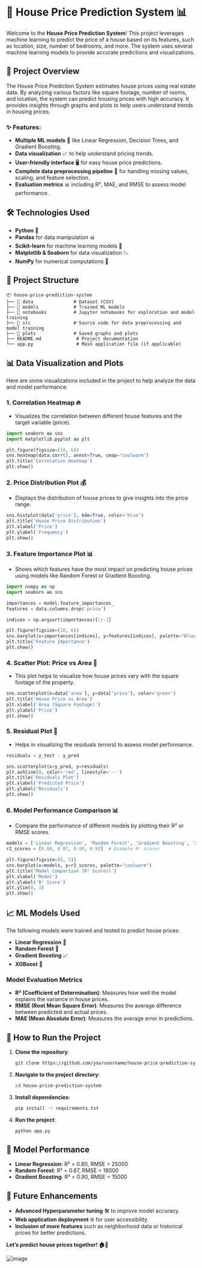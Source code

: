 

# 🏡 House Price Prediction System 📊

Welcome to the **House Price Prediction System**! This project leverages machine learning to predict the price of a house based on its features, such as location, size, number of bedrooms, and more. The system uses several machine learning models to provide accurate predictions and visualizations.

## 🚀 Project Overview

The House Price Prediction System estimates house prices using real estate data. By analyzing various factors like square footage, number of rooms, and location, the system can predict housing prices with high accuracy. It provides insights through graphs and plots to help users understand trends in housing prices.

### ✨ Features:
- **Multiple ML models** 🧠 like Linear Regression, Decision Trees, and Gradient Boosting.
- **Data visualization** 📈 to help understand pricing trends.
- **User-friendly interface** 🖥️ for easy house price predictions.
- **Complete data preprocessing pipeline** 🧹 for handling missing values, scaling, and feature selection.
- **Evaluation metrics** 📊 including R², MAE, and RMSE to assess model performance.

## 🛠️ Technologies Used

- **Python** 🐍
- **Pandas** for data manipulation 📊
- **Scikit-learn** for machine learning models 🤖
- **Matplotlib & Seaborn** for data visualization 📉
- **NumPy** for numerical computations 🧮

## 📂 Project Structure

```
📦 house-price-prediction-system
├── 📁 data               # Dataset (CSV)
├── 📁 models             # Trained ML models
├── 📁 notebooks          # Jupyter notebooks for exploration and model training
├── 📁 src                # Source code for data preprocessing and model training
├── 📁 plots              # Saved graphs and plots
├── README.md             # Project documentation
└── app.py                # Main application file (if applicable)
```

## 📊 Data Visualization and Plots
Here are some visualizations included in the project to help analyze the data and model performance:

### 1. **Correlation Heatmap** 🔥
- Visualizes the correlation between different house features and the target variable (price).

```python
import seaborn as sns
import matplotlib.pyplot as plt

plt.figure(figsize=(10, 6))
sns.heatmap(data.corr(), annot=True, cmap="coolwarm")
plt.title('Correlation Heatmap')
plt.show()
```

### 2. **Price Distribution Plot** 💰
- Displays the distribution of house prices to give insights into the price range.

```python
sns.histplot(data['price'], kde=True, color='blue')
plt.title('House Price Distribution')
plt.xlabel('Price')
plt.ylabel('Frequency')
plt.show()
```

### 3. **Feature Importance Plot** 📊
- Shows which features have the most impact on predicting house prices using models like Random Forest or Gradient Boosting.

```python
import numpy as np
import seaborn as sns

importances = model.feature_importances_
features = data.columns.drop('price')

indices = np.argsort(importances)[::-1]

plt.figure(figsize=(10, 6))
sns.barplot(x=importances[indices], y=features[indices], palette="Blues_d")
plt.title('Feature Importance')
plt.show()
```

### 4. **Scatter Plot: Price vs Area** 📏
- This plot helps to visualize how house prices vary with the square footage of the property.

```python
sns.scatterplot(x=data['area'], y=data['price'], color='green')
plt.title('House Price vs Area')
plt.xlabel('Area (Square Footage)')
plt.ylabel('Price')
plt.show()
```

### 5. **Residual Plot** 🎯
- Helps in visualizing the residuals (errors) to assess model performance.

```python
residuals = y_test - y_pred

sns.scatterplot(x=y_pred, y=residuals)
plt.axhline(0, color='red', linestyle='--')
plt.title('Residuals Plot')
plt.xlabel('Predicted Price')
plt.ylabel('Residuals')
plt.show()
```

### 6. **Model Performance Comparison** 📊
- Compare the performance of different models by plotting their R² or RMSE scores.

```python
models = ['Linear Regression', 'Random Forest', 'Gradient Boosting', 'XGBoost']
r2_scores = [0.80, 0.87, 0.90, 0.92]  # Example R² scores

plt.figure(figsize=(8, 5))
sns.barplot(x=models, y=r2_scores, palette="coolwarm")
plt.title('Model Comparison (R² Scores)')
plt.xlabel('Model')
plt.ylabel('R² Score')
plt.ylim(0, 1)
plt.show()
```

## 📈 ML Models Used
The following models were trained and tested to predict house prices:
- **Linear Regression** 📏
- **Random Forest** 🌳
- **Gradient Boosting** 📈
- **XGBoost** 🚀

### Model Evaluation Metrics
- **R² (Coefficient of Determination)**: Measures how well the model explains the variance in house prices.
- **RMSE (Root Mean Square Error)**: Measures the average difference between predicted and actual prices.
- **MAE (Mean Absolute Error)**: Measures the average error in predictions.

## 🔧 How to Run the Project

1. **Clone the repository**:
   ```bash
   git clone https://github.com/yourusername/house-price-prediction-system.git
   ```
2. **Navigate to the project directory**:
   ```bash
   cd house-price-prediction-system
   ```
3. **Install dependencies**:
   ```bash
   pip install -r requirements.txt
   ```
4. **Run the project**:
   ```bash
   python app.py
   ```

## 🧠 Model Performance
- **Linear Regression**: R² = 0.80, RMSE = 25000
- **Random Forest**: R² = 0.87, RMSE = 18000
- **Gradient Boosting**: R² = 0.90, RMSE = 15000

## 🔮 Future Enhancements
- **Advanced Hyperparameter tuning** 🛠️ to improve model accuracy.
- **Web application deployment** 🌐 for user accessibility.
- **Inclusion of more features** such as neighborhood data or historical prices for better predictions.


**Let’s predict house prices together! 🏠💸**






![image](https://github.com/user-attachments/assets/a89db8de-c0f4-42e1-888f-e63d9ecfc9fe)













